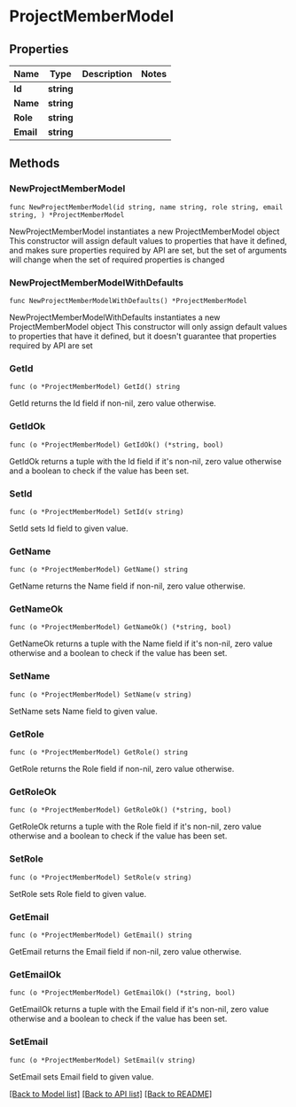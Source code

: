 # ProjectMemberModel

## Properties

Name | Type | Description | Notes
------------ | ------------- | ------------- | -------------
**Id** | **string** |  | 
**Name** | **string** |  | 
**Role** | **string** |  | 
**Email** | **string** |  | 

## Methods

### NewProjectMemberModel

`func NewProjectMemberModel(id string, name string, role string, email string, ) *ProjectMemberModel`

NewProjectMemberModel instantiates a new ProjectMemberModel object
This constructor will assign default values to properties that have it defined,
and makes sure properties required by API are set, but the set of arguments
will change when the set of required properties is changed

### NewProjectMemberModelWithDefaults

`func NewProjectMemberModelWithDefaults() *ProjectMemberModel`

NewProjectMemberModelWithDefaults instantiates a new ProjectMemberModel object
This constructor will only assign default values to properties that have it defined,
but it doesn't guarantee that properties required by API are set

### GetId

`func (o *ProjectMemberModel) GetId() string`

GetId returns the Id field if non-nil, zero value otherwise.

### GetIdOk

`func (o *ProjectMemberModel) GetIdOk() (*string, bool)`

GetIdOk returns a tuple with the Id field if it's non-nil, zero value otherwise
and a boolean to check if the value has been set.

### SetId

`func (o *ProjectMemberModel) SetId(v string)`

SetId sets Id field to given value.


### GetName

`func (o *ProjectMemberModel) GetName() string`

GetName returns the Name field if non-nil, zero value otherwise.

### GetNameOk

`func (o *ProjectMemberModel) GetNameOk() (*string, bool)`

GetNameOk returns a tuple with the Name field if it's non-nil, zero value otherwise
and a boolean to check if the value has been set.

### SetName

`func (o *ProjectMemberModel) SetName(v string)`

SetName sets Name field to given value.


### GetRole

`func (o *ProjectMemberModel) GetRole() string`

GetRole returns the Role field if non-nil, zero value otherwise.

### GetRoleOk

`func (o *ProjectMemberModel) GetRoleOk() (*string, bool)`

GetRoleOk returns a tuple with the Role field if it's non-nil, zero value otherwise
and a boolean to check if the value has been set.

### SetRole

`func (o *ProjectMemberModel) SetRole(v string)`

SetRole sets Role field to given value.


### GetEmail

`func (o *ProjectMemberModel) GetEmail() string`

GetEmail returns the Email field if non-nil, zero value otherwise.

### GetEmailOk

`func (o *ProjectMemberModel) GetEmailOk() (*string, bool)`

GetEmailOk returns a tuple with the Email field if it's non-nil, zero value otherwise
and a boolean to check if the value has been set.

### SetEmail

`func (o *ProjectMemberModel) SetEmail(v string)`

SetEmail sets Email field to given value.



[[Back to Model list]](../README.md#documentation-for-models) [[Back to API list]](../README.md#documentation-for-api-endpoints) [[Back to README]](../README.md)


